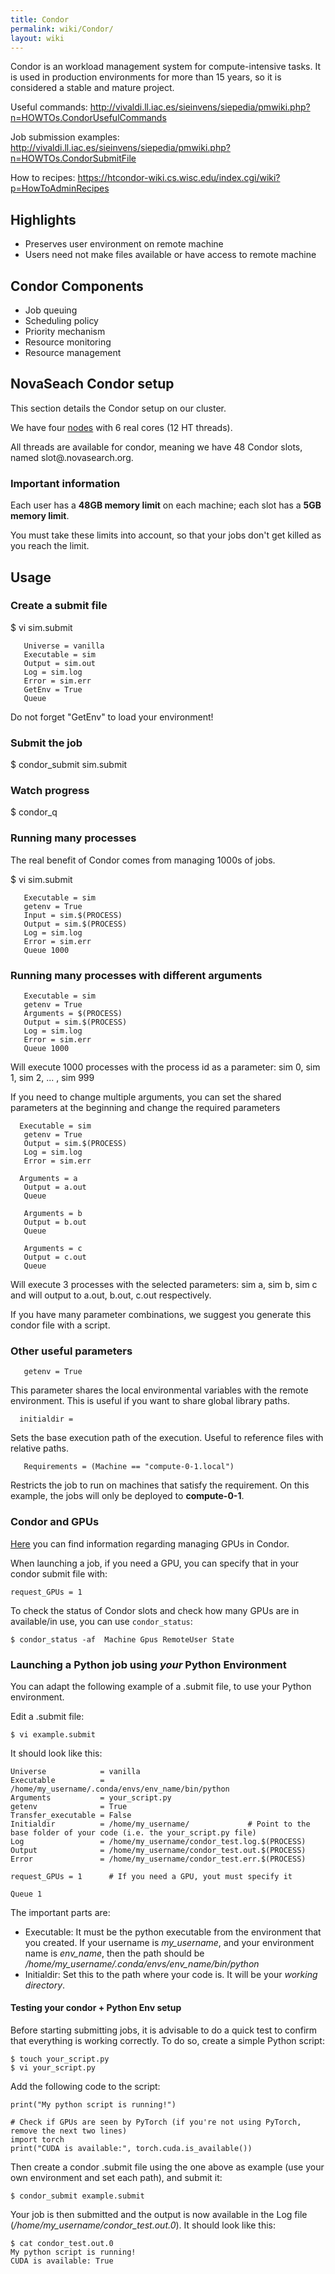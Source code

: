 ```yaml
---
title: Condor
permalink: wiki/Condor/
layout: wiki
---
```


Condor is an workload management system for compute-intensive tasks. It
is used in production environments for more than 15 years, so it is
considered a stable and mature project.

Useful commands:
<http://vivaldi.ll.iac.es/sieinvens/siepedia/pmwiki.php?n=HOWTOs.CondorUsefulCommands>

Job submission examples:
<http://vivaldi.ll.iac.es/sieinvens/siepedia/pmwiki.php?n=HOWTOs.CondorSubmitFile>

How to recipes:
<https://htcondor-wiki.cs.wisc.edu/index.cgi/wiki?p=HowToAdminRecipes>

Highlights
----------

-   Preserves user environment on remote machine
-   Users need not make files available or have access to remote machine

Condor Components
-----------------

-   Job queuing
-   Scheduling policy
-   Priority mechanism
-   Resource monitoring
-   Resource management

NovaSeach Condor setup
----------------------

This section details the Condor setup on our cluster.

We have four [nodes](/wiki/Cluster#Hardware "wikilink") with 6 real cores (12
HT threads).

All threads are available for condor, meaning we have 48 Condor slots,
named slot<number>@<machine>.novasearch.org.

### Important information

Each user has a **48GB memory limit** on each machine; each slot has a
**5GB memory limit**.

You must take these limits into account, so that your jobs don't get
killed as you reach the limit.

Usage
-----

### Create a submit file

$ vi sim.submit

`   Universe = vanilla`  
`   Executable = sim`  
`   Output = sim.out`  
`   Log = sim.log`  
`   Error = sim.err`  
`   GetEnv = True`  
`   Queue`

Do not forget "GetEnv" to load your environment!

### Submit the job

$ condor\_submit sim.submit

### Watch progress

$ condor\_q

### Running many processes

The real benefit of Condor comes from managing 1000s of jobs.

$ vi sim.submit

`   Executable = sim`  
`   getenv = True`  
`   Input = sim.$(PROCESS)`  
`   Output = sim.$(PROCESS)`  
`   Log = sim.log`  
`   Error = sim.err`  
`   Queue 1000`

### Running many processes with different arguments

`   Executable = sim`  
`   getenv = True`  
`   Arguments = $(PROCESS)`  
`   Output = sim.$(PROCESS)`  
`   Log = sim.log`  
`   Error = sim.err`  
`   Queue 1000`

Will execute 1000 processes with the process id as a parameter: sim 0,
sim 1, sim 2, ... , sim 999

If you need to change multiple arguments, you can set the shared
parameters at the beginning and change the required parameters

`   Executable = sim `  
`   getenv = True`  
`   Output = sim.$(PROCESS)`  
`   Log = sim.log`  
`   Error = sim.err`  
`   `  
`   Arguments = a    `  
`   Output = a.out`  
`   Queue`  
`   `  
`   Arguments = b`  
`   Output = b.out`  
`   Queue`  
`   `  
`   Arguments = c`  
`   Output = c.out`  
`   Queue`

Will execute 3 processes with the selected parameters: sim a, sim b, sim
c and will output to a.out, b.out, c.out respectively.

If you have many parameter combinations, we suggest you generate this
condor file with a script.

### Other useful parameters

`   getenv = True`

This parameter shares the local environmental variables with the remote
environment. This is useful if you want to share global library paths.

`   initialdir = `<path>

Sets the base execution path of the execution. Useful to reference files
with relative paths.

`   Requirements = (Machine == "compute-0-1.local")`

Restricts the job to run on machines that satisfy the requirement. On
this example, the jobs will only be deployed to **compute-0-1**.

### Condor and GPUs

[Here](http://chtc.cs.wisc.edu/gpu-jobs.shtml) you can find information regarding managing GPUs in Condor.

When launching a job, if you need a GPU, you can specify that in your condor submit file with:

	request_GPUs = 1

To check the status of Condor slots and check how many GPUs are in available/in use, you can use `condor_status`:

	$ condor_status -af  Machine Gpus RemoteUser State


### Launching a Python job using *your* Python Environment

You can adapt the following example of a .submit file, to use your Python environment.

Edit a .submit file:

	$ vi example.submit

It should look like this:

	Universe            = vanilla
	Executable          = /home/my_username/.conda/envs/env_name/bin/python
	Arguments           = your_script.py
	getenv              = True
	Transfer_executable = False
	Initialdir          = /home/my_username/             # Point to the base folder of your code (i.e. the your_script.py file)
	Log                 = /home/my_username/condor_test.log.$(PROCESS)
	Output              = /home/my_username/condor_test.out.$(PROCESS)
	Error               = /home/my_username/condor_test.err.$(PROCESS)

	request_GPUs = 1      # If you need a GPU, yout must specify it

	Queue 1

The important parts are:
* Executable: It must be the python executable from the environment that you created. If your username is *my_username*, and your environment name is *env_name*, then the path should be */home/my_username/.conda/envs/env_name/bin/python*
* Initialdir: Set this to the path where your code is. It will be your *working directory*.


#### Testing your condor + Python Env setup

Before starting submitting jobs, it is advisable to do a quick test to confirm that everything is working correctly. To do so, create a simple Python script:

	$ touch your_script.py
	$ vi your_script.py

Add the following code to the script:
	
	print("My python script is running!")
	
	# Check if GPUs are seen by PyTorch (if you're not using PyTorch, remove the next two lines)
	import torch
	print("CUDA is available:", torch.cuda.is_available())

Then create a condor .submit file using the one above as example (use your own environment and set each path), and submit it:

	$ condor_submit example.submit
	
Your job is then submitted and the output is now available in the Log file (*/home/my_username/condor_test.out.0*). It should look like this:

	$ cat condor_test.out.0
	My python script is running!
	CUDA is available: True

	

